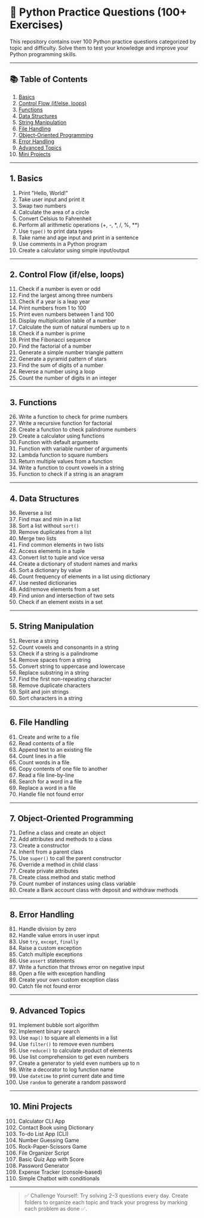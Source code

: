 
# 🐍 Python Practice Questions (100+ Exercises)

This repository contains over 100 Python practice questions categorized by topic and difficulty. Solve them to test your knowledge and improve your Python programming skills.

---

## 📚 Table of Contents

1. [Basics](#1-basics)  
2. [Control Flow (if/else, loops)](#2-control-flow-ifelse-loops)  
3. [Functions](#3-functions)  
4. [Data Structures](#4-data-structures)  
5. [String Manipulation](#5-string-manipulation)  
6. [File Handling](#6-file-handling)  
7. [Object-Oriented Programming](#7-object-oriented-programming)  
8. [Error Handling](#8-error-handling)  
9. [Advanced Topics](#9-advanced-topics)  
10. [Mini Projects](#10-mini-projects)

---

## 1. Basics

1. Print "Hello, World!"  
2. Take user input and print it  
3. Swap two numbers  
4. Calculate the area of a circle  
5. Convert Celsius to Fahrenheit  
6. Perform all arithmetic operations (+, -, *, /, %, **)  
7. Use `type()` to print data types  
8. Take name and age input and print in a sentence  
9. Use comments in a Python program  
10. Create a calculator using simple input/output  

---

## 2. Control Flow (if/else, loops)

11. Check if a number is even or odd  
12. Find the largest among three numbers  
13. Check if a year is a leap year  
14. Print numbers from 1 to 100  
15. Print even numbers between 1 and 100  
16. Display multiplication table of a number  
17. Calculate the sum of natural numbers up to n  
18. Check if a number is prime  
19. Print the Fibonacci sequence  
20. Find the factorial of a number  
21. Generate a simple number triangle pattern  
22. Generate a pyramid pattern of stars  
23. Find the sum of digits of a number  
24. Reverse a number using a loop  
25. Count the number of digits in an integer  

---

## 3. Functions

26. Write a function to check for prime numbers  
27. Write a recursive function for factorial  
28. Create a function to check palindrome numbers  
29. Create a calculator using functions  
30. Function with default arguments  
31. Function with variable number of arguments  
32. Lambda function to square numbers  
33. Return multiple values from a function  
34. Write a function to count vowels in a string  
35. Function to check if a string is an anagram  

---

## 4. Data Structures

36. Reverse a list  
37. Find max and min in a list  
38. Sort a list without `sort()`  
39. Remove duplicates from a list  
40. Merge two lists  
41. Find common elements in two lists  
42. Access elements in a tuple  
43. Convert list to tuple and vice versa  
44. Create a dictionary of student names and marks  
45. Sort a dictionary by value  
46. Count frequency of elements in a list using dictionary  
47. Use nested dictionaries  
48. Add/remove elements from a set  
49. Find union and intersection of two sets  
50. Check if an element exists in a set  

---

## 5. String Manipulation

51. Reverse a string  
52. Count vowels and consonants in a string  
53. Check if a string is a palindrome  
54. Remove spaces from a string  
55. Convert string to uppercase and lowercase  
56. Replace substring in a string  
57. Find the first non-repeating character  
58. Remove duplicate characters  
59. Split and join strings  
60. Sort characters in a string  

---

## 6. File Handling

61. Create and write to a file  
62. Read contents of a file  
63. Append text to an existing file  
64. Count lines in a file  
65. Count words in a file  
66. Copy contents of one file to another  
67. Read a file line-by-line  
68. Search for a word in a file  
69. Replace a word in a file  
70. Handle file not found error  

---

## 7. Object-Oriented Programming

71. Define a class and create an object  
72. Add attributes and methods to a class  
73. Create a constructor  
74. Inherit from a parent class  
75. Use `super()` to call the parent constructor  
76. Override a method in child class  
77. Create private attributes  
78. Create class method and static method  
79. Count number of instances using class variable  
80. Create a Bank account class with deposit and withdraw methods  

---

## 8. Error Handling

81. Handle division by zero  
82. Handle value errors in user input  
83. Use `try`, `except`, `finally`  
84. Raise a custom exception  
85. Catch multiple exceptions  
86. Use `assert` statements  
87. Write a function that throws error on negative input  
88. Open a file with exception handling  
89. Create your own custom exception class  
90. Catch file not found error  

---

## 9. Advanced Topics

91. Implement bubble sort algorithm  
92. Implement binary search  
93. Use `map()` to square all elements in a list  
94. Use `filter()` to remove even numbers  
95. Use `reduce()` to calculate product of elements  
96. Use list comprehension to get even numbers  
97. Create a generator to yield even numbers up to n  
98. Write a decorator to log function name  
99. Use `datetime` to print current date and time  
100. Use `random` to generate a random password  

---

## 10. Mini Projects

101. Calculator CLI App  
102. Contact Book using Dictionary  
103. To-do List App (CLI)  
104. Number Guessing Game  
105. Rock-Paper-Scissors Game  
106. File Organizer Script  
107. Basic Quiz App with Score  
108. Password Generator  
109. Expense Tracker (console-based)  
110. Simple Chatbot with conditionals  

---

> ✅ Challenge Yourself: Try solving 2–3 questions every day. Create folders to organize each topic and track your progress by marking each problem as done ✅.
